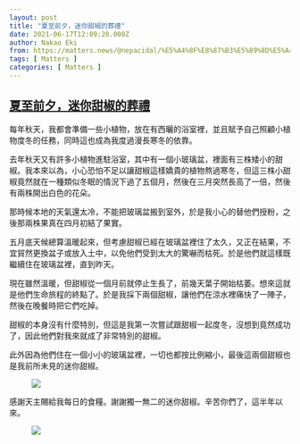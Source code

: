 ```yaml
---
layout: post
title: "夏至前夕，迷你甜椒的葬禮"
date: 2021-06-17T12:09:20.000Z
author: Nakao Eki
from: https://matters.news/@nepacidal/%E5%A4%8F%E8%87%B3%E5%89%8D%E5%A4%95-%E8%BF%B7%E4%BD%A0%E7%94%9C%E6%A4%92%E7%9A%84%E8%91%AC%E7%A6%AE-bafyreihtnztbrs6f5tsfuxvcxijs2ykcce5lzx4po35tpcucg2rgzd5s5u
tags: [ Matters ]
categories: [ Matters ]
---
```

<!--1623931760000-->
[夏至前夕，迷你甜椒的葬禮](https://matters.news/@nepacidal/%E5%A4%8F%E8%87%B3%E5%89%8D%E5%A4%95-%E8%BF%B7%E4%BD%A0%E7%94%9C%E6%A4%92%E7%9A%84%E8%91%AC%E7%A6%AE-bafyreihtnztbrs6f5tsfuxvcxijs2ykcce5lzx4po35tpcucg2rgzd5s5u)
------

<div>
<p>每年秋天，我都會準備一些小植物，放在有西曬的浴室裡，並且賦予自己照顧小植物度冬的任務，同時這也成為我度過漫長寒冬的依靠。</p><p>去年秋天又有許多小植物進駐浴室，其中有一個小玻璃盆，裡面有三株矮小的甜椒。我本來以為，小心恐怕不足以讓甜椒這樣嬌貴的植物熬過寒冬，但這三株小甜椒竟然就在一種類似冬眠的情況下過了五個月，然後在三月突然長高了一倍，然後有兩株開出白色的花朵。</p><p>那時候本地的天氣還太冷，不能把玻璃盆搬到室外，於是我小心的替他們授粉，之後那兩株果真在四月初結了果實。</p><p>五月底天候總算溫暖起來，但考慮甜椒已經在玻璃盆裡住了太久，又正在結果，不宜貿然更換盆子或放入土中，以免他們受到太大的驚嚇而枯死。於是他們就這樣既繼續住在玻璃盆裡，直到昨天。</p><p>現在雖然溫暖，但甜椒從一個月前就停止生長了，前幾天葉子開始枯萎。想來這就是他們生命旅程的終點了。於是我採下兩個甜椒，讓他們在涼水裡痛快了一陣子，然後在晚餐時把它們吃掉。</p><p>甜椒的本身沒有什麼特別，但這是我第一次嘗試跟甜椒一起度冬，沒想到竟然成功了，因此他們對我來就成了非常特別的甜椒。</p><p>此外因為他們住在一個小小的玻璃盆裡，一切也都按比例縮小，最後這兩個甜椒也是我前所未見的迷你甜椒。</p><figure class="image"><img src="https://assets.matters.news/embed/e693e982-d79f-4ec2-aeb5-c103b008e483.jpeg" data-asset-id="e693e982-d79f-4ec2-aeb5-c103b008e483" referrerpolicy="no-referrer"><figcaption><span></span></figcaption></figure><p>感謝天主賜給我每日的食糧。謝謝獨一無二的迷你甜椒。辛苦你們了，這半年以來。</p><figure class="image"><img src="https://assets.matters.news/embed/cee90f54-4801-435b-921b-6f4bb09623c3.jpeg" data-asset-id="cee90f54-4801-435b-921b-6f4bb09623c3" referrerpolicy="no-referrer"><figcaption><span></span></figcaption></figure><p><br></p>
</div>
